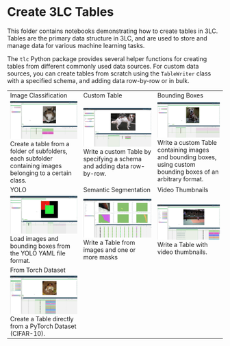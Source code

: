 # Create 3LC Tables

This folder contains notebooks demonstrating how to create tables in 3LC. Tables are the primary data structure in 3LC, and are used to store and manage data for various machine learning tasks.

The `tlc` Python package provides several helper functions for creating tables from different commonly used data sources. For custom data sources, you can create tables from scratch using the `TableWriter` class with a specified schema, and adding data row-by-row or in bulk.

|                        |                        |                        |
|------------------------|------------------------|------------------------|
| Image Classification   | Custom Table           | Bounding Boxes         |
| [![img][image-classification-img]][image-classification-link] <br> Create a table from a folder of subfolders, each subfolder containing images belonging to a certain class. | [![custom][custom-img]][custom-link] <br> Write a custom Table by specifying a schema and adding data row-by-row. | [![bb][bb-img]][bb-link] <br> Write a custom Table containing images and bounding boxes, using custom bounding boxes of an arbitrary format. |
| YOLO                   | Semantic Segmentation  | Video Thumbnails       |
| [![yolo][yolo-img]][yolo-link] <br> Load images and bounding boxes from the YOLO YAML file format. | [![semseg][semseg-img]][semseg-link] <br> Write a Table from images and one or more masks | [![video][video-img]][video-link] <br> Write a Table with video thumbnails. |
| From Torch Dataset      |  |    |
| [![torch][torch-img]][torch-link] <br> Create a Table directly from a PyTorch Dataset (CIFAR-10). |  |    |

[image-classification-img]: ../images/create-image-classification-table.png
[image-classification-link]: create-image-classification-table.ipynb
[custom-img]: ../images/create-custom-table.png
[custom-link]: create-custom-table.ipynb
[bb-img]: ../images/create-bb-table.png
[bb-link]: create-bb-table.ipynb
[yolo-img]: ../images/create-yolo-table.png
[yolo-link]: create-yolo-table.ipynb
[semseg-img]: ../images/semseg.png
[semseg-link]: create-semantic-segmentation-dataset.ipynb
[video-img]: ../images/create-video-thumbnail-table.png
[video-link]: create-video-thumbnail-table.ipynb
[torch-img]: ../images/from-torch.png
[torch-link]: create-table-from-torch.ipynb
